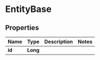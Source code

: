 
# EntityBase

## Properties
Name | Type | Description | Notes
------------ | ------------- | ------------- | -------------
**id** | **Long** |  | 



